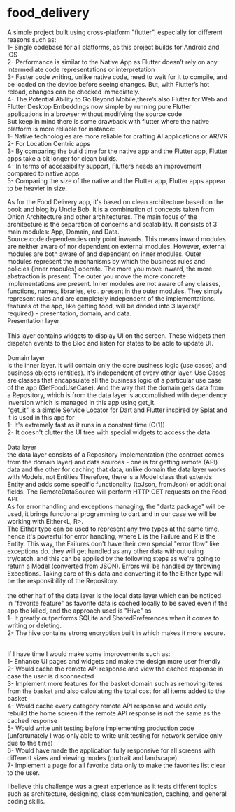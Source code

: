 # food_delivery

A simple project built using cross-platform "flutter", especially for different reasons such as:<br />
1- Single codebase for all platforms, as this project builds for Android and iOS<br />
2- Performance is similar to the Native App as Flutter doesn’t rely on any intermediate code representations or interpretation<br />
3- Faster code writing, unlike native code, need to wait for it to compile, and be loaded on the device before seeing changes. But, with Flutter’s hot reload, changes can be checked immediately.<br />
4- The Potential Ability to Go Beyond Mobile,there’s also Flutter for Web and Flutter Desktop Embeddings now simple by running pure Flutter applications in a browser without modifying the source code<br />
But keep in mind there is some drawback with flutter where the native platform is more reliable for instance:<br />
1- Native technologies are more reliable for crafting AI applications or AR/VR<br />
2- For Location Centric apps<br />
3- By comparing the build time for the native app and the Flutter app, Flutter apps take a bit longer for clean builds.<br />
4- In terms of accessibility support, Flutters needs an improvement compared to native apps<br />
5- Comparing the size of the native and the Flutter app, Flutter apps appear to be heavier in size.<br />

As for the Food Delivery app, it's based on clean architecture based on the book and blog by Uncle Bob. It is a combination of concepts taken from Onion Architecture and other architectures. The main focus of the architecture is the separation of concerns and scalability. It consists of 3 main modules: App, Domain, and Data.<br />
Source code dependencies only point inwards. This means inward modules are neither aware of nor dependent on external modules. However, external modules are both aware of and dependent on inner modules. Outer modules represent the mechanisms by which the business rules and policies (inner modules) operate. The more you move inward, the more abstraction is present. The outer you move the more concrete implementations are present. Inner modules are not aware of any classes, functions, names, libraries, etc.. present in the outer modules. They simply represent rules and are completely independent of the implementations.<br />
features of the app, like getting food, will be divided into 3 layers(if required) - presentation, domain, and data.<br />
Presentation layer<br /><br />
This layer contains widgets to display UI on the screen. These widgets then dispatch events to the Bloc and listen for states to be able to update UI.<br /><br />
Domain layer<br />
is the inner layer. It will contain only the core business logic (use cases) and business objects (entities). It's independent of every other layer. Use Cases are classes that encapsulate all the business logic of a particular use case of the app (GetFoodUseCase). And the way that the domain gets data from a Repository, which is from the data layer is accomplished with dependency inversion which is managed in this app using get_it.<br />
"get_it" is a simple Service Locator for Dart and Flutter inspired by Splat and it is used in this app for<br />
1- It's extremely fast as it runs in a constant time (O(1))<br />
2- It doesn't clutter the UI tree with special widgets to access the data<br /><br />
Data layer<br />
the data layer consists of a Repository implementation (the contract comes from the domain layer) and data sources - one is for getting remote (API) data and the other for caching that data, unlike domain the data layer works with Models, not Entities Therefore, there is a Model class that extends Entity and adds some specific functionality (toJson, fromJson) or additional fields. The RemoteDataSource will perform HTTP GET requests on the Food API.<br />
As for error handling and exceptions managing, the "dartz package" will be used, it brings functional programming to dart and in our case we will be working with Either<L, R>.<br />
The Either type can be used to represent any two types at the same time, hence it's powerful for error handling, where L is the Failure and R is the Entity. This way, the Failures don't have their own special "error flow" like exceptions do. they will get handled as any other data without using try/catch. and this can be applied by the following steps as we're going to return a Model (converted from JSON). Errors will be handled by throwing Exceptions. Taking care of this data and converting it to the Either type will be the responsibility of the Repository.<br />
<br />
the other half of the data layer is the local data layer which can be noticed in "favorite feature" as favorite data is cached locally to be saved even if the app the killed, and the approach used is "Hive" as <br />
1- It greatly outperforms SQLite and SharedPreferences when it comes to writing or deleting.<br />
2- The hive contains strong encryption built in which makes it more secure.<br />

<br />
If I have time I would make some improvements such as:<br />
1- Enhance UI pages and widgets and make the design more user friendly<br />
2- Would cache the remote API response and view the cached response in case the user is disconnected<br />
3- Implement more features for the basket domain such as removing items from the basket and also calculating the total cost for all items added to the basket<br />
4- Would cache every category remote API response and would only rebuild the home screen if the remote API response is not the same as the cached response<br />
5- Would write unit testing before implementing production code (unfortunately I was only able to write unit testing for network service only due to the time)<br />
6- Would have made the application fully responsive for all screens with different sizes and viewing modes (portrait and landscape)<br />
7- Implement a page for all favorite data only to make the favorites list clear to the user.<br />

I believe this challenge was a great experience as it tests different topics such as architecture, designing, class communication, caching, and general coding skills.

